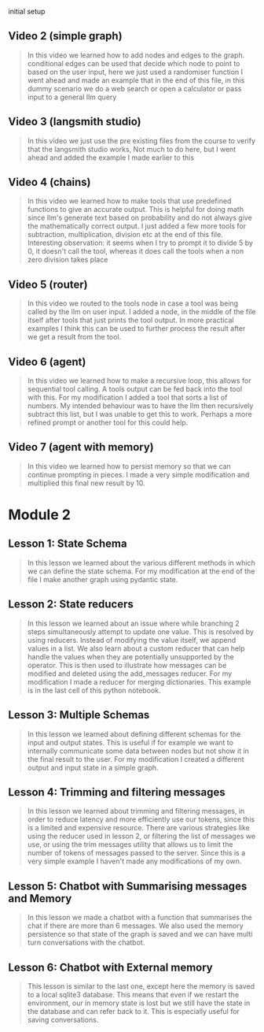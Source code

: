 initial setup

## Video 2 (simple graph)

> In this video we learned how to add nodes and edges to the graph.
> conditional edges can be used that decide which node to point to based on the user input, here we just used a randomiser function
> I went ahead and made an example that in the end of this file, in this dummy scenario we do a web search or open a calculator or pass input to a general llm query

## Video 3 (langsmith studio)

> In this video we just use the pre existing files from the course to verify that the langsmith studio works,
> Not much to do here, but I went ahead and added the example I made earlier to this

## Video 4 (chains)

> In this video we learned how to make tools that use predefined functions to give an accurate output. This is helpful for doing math since llm's generate text based on probability and do not always give the mathematically correct output.
> I just added a few more tools for subtraction, multiplication, division etc at the end of this file. Interesting observation: it seems when I try to prompt it to divide 5 by 0, it doesn't call the tool, whereas it does call the tools when a non zero division takes place

## Video 5 (router)

> In this video we routed to the tools node in case a tool was being called by the llm on user input.
> I added a node, in the middle of the file itself after tools that just prints the tool output. In more practical examples I think this can be used to further process the result after we get a result from the tool.

## Video 6 (agent)

> In this video we learned how to make a recursive loop, this allows for sequential tool calling. A tools output can be fed back into the tool with this. For my modification I added a tool that sorts a list of numbers. My intended behaviour was to have the llm then recursively subtract this list, but I was unable to get this to work. Perhaps a more refined prompt or another tool for this could help.

## Video 7 (agent with memory)

> In this video we learned how to persist memory so that we can continue prompting in pieces.
> I made a very simple modification and multiplied this final new result by 10.

# Module 2

## Lesson 1: State Schema

> In this lesson we learned about the various different methods in which we can define the state schema. For my modification at the end of the file I make another graph using pydantic state.

## Lesson 2: State reducers

> In this lesson we learned about an issue where while branching 2 steps simultaneously attempt to update one value. This is resolved by using reducers. Instead of modifying the value itself, we append values in a list. We also learn about a custom reducer that can help handle the values when they are potentially unsupported by the operator. This is then used to illustrate how messages can be modified and deleted using the add_messages reducer. For my modification I made a reducer for merging dictionaries. This example is in the last cell of this python notebook.

## Lesson 3: Multiple Schemas

> In this lesson we learned about defining different schemas for the input and output states. This is useful if for example we want to internally communicate some data between nodes but not show it in the final result to the user. For my modification I created a different output and input state in a simple graph.

## Lesson 4: Trimming and filtering messages

> In this lesson we learned about trimming and filtering messages, in order to reduce latency and more efficiently use our tokens, since this is a limited and expensive resource. There are various strategies like using the reducer used in lesson 2, or filtering the list of messages we use, or using the trim messages utility that allows us to limit the number of tokens of messages passed to the server. Since this is a very simple example I haven't made any modifications of my own.

## Lesson 5: Chatbot with Summarising messages and Memory

> In this lesson we made a chatbot with a function that summarises the chat if there are more than 6 messages. We also used the memory persistence so that state of the graph is saved and we can have multi turn conversations with the chatbot.

## Lesson 6: Chatbot with External memory

> This lesson is similar to the last one, except here the memory is saved to a local sqlite3 database. This means that even if we restart the environment, our in memory state is lost but we still have the state in the database and can refer back to it. This is especially useful for saving conversations.
